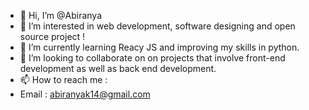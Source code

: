 - 👋 Hi, I’m @Abiranya
- 👀 I’m interested in web development, software designing and open source project !
- 🌱 I’m currently learning Reacy JS and improving my skills in python.
- 💞️ I’m looking to collaborate on on projects that involve front-end development as well as back end development.
- 📫 How to reach me :
- Email : abiranyak14@gmail.com

<!---
Abiranya/Abiranya is a ✨ special ✨ repository because its `README.md` (this file) appears on your GitHub profile.
You can click the Preview link to take a look at your changes.
--->
